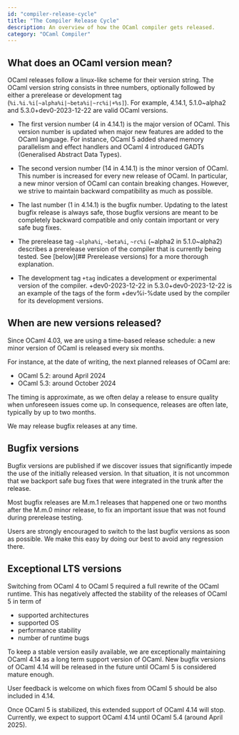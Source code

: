 ```yaml
---
id: "compiler-release-cycle"
title: "The Compiler Release Cycle"
description: An overview of how the OCaml compiler gets released.
category: "OCaml Compiler"
---
```


## What does an OCaml version mean?

OCaml releases follow a linux-like scheme for their version string. The
OCaml version string consists in three numbers, optionally followed by
either a prerelease or development tag
(`%i.%i.%i[~alpha%i|~beta%i|~rc%i|+%s]`). For example, 4.14.1,
5.1.0~alpha2 and 5.3.0+dev0-2023-12-22 are valid OCaml versions.

- The first version number (4 in 4.14.1) is the major version of OCaml.
  This version number is updated when major new features are added to the OCaml
  language. For instance, OCaml 5 added shared memory parallelism and effect
  handlers and OCaml 4 introduced GADTs (Generalised Abstract Data Types).

- The second version number (14 in 4.14.1) is the minor version of OCaml.
  This number is increased for every new release of OCaml. In particular, a new
  minor version of OCaml can contain breaking changes. However, we strive to
  maintain backward compatibility as much as possible.

- The last number (1 in 4.14.1) is the bugfix number.
  Updating to the latest bugfix release is always safe, those bugfix versions
  are meant to be completely backward compatible and only contain important or
  very safe bug fixes.

- The prerelease tag `~alpha%i`, `~beta%i`, `~rc%i` (~alpha2 in
  5.1.0~alpha2) describes a prerelease version of the compiler that is
  currently being tested. See [below](## Prerelease versions) for
  a more thorough explanation.

- The development tag `+tag` indicates a development or experimental version of
  the compiler. +dev0-2023-12-22 in 5.3.0+dev0-2023-12-22 is an example of the
  tags of the form +dev%i-%date used by the compiler for its development
  versions.


## When are new versions released?

Since OCaml 4.03, we are using a time-based release schedule:
a new minor version of OCaml is released every six months.

For instance, at the date of writing, the next planned releases of OCaml are:

- OCaml 5.2: around April 2024
- OCaml 5.3: around October 2024

The timing is approximate, as we often delay a release to ensure quality when
unforeseen issues come up. In consequence, releases are often late, typically by
up to two months.

We may release bugfix releases at any time.

## Bugfix versions

Bugfix versions are published if we discover issues that significantly impede
the use of the initially released version. In that situation, it is not uncommon
that we backport safe bug fixes that were integrated in the trunk after the
release.

Most bugfix releases are M.m.1 releases that happened one or two months after
the M.m.0 minor release, to fix an important issue that was not found during
prerelease testing.

Users are strongly encouraged to switch to the last bugfix versions as soon as
possible. We make this easy by doing our best to avoid any regression there.


## Exceptional LTS versions

Switching from OCaml 4 to OCaml 5 required a full rewrite of the OCaml runtime.
This has negatively affected the stability of the releases of OCaml 5 in term of

- supported architectures
- supported OS
- performance stability
- number of runtime bugs

To keep a stable version easily available, we are exceptionally maintaining
OCaml 4.14 as a long term support version of OCaml. New bugfix versions of OCaml
4.14 will be released in the future until OCaml 5 is considered mature enough.

User feedback is welcome on which fixes from OCaml 5 should be also included in
4.14.

Once OCaml 5 is stabilized, this extended support of OCaml 4.14  will stop.
Currently, we expect to support OCaml 4.14 until OCaml 5.4 (around April 2025).

